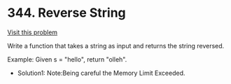 # 344. Reverse String
[Visit this problem][1]

Write a function that takes a string as input and returns the string reversed.

Example:
Given s = "hello", return "olleh". 



- Solution1:
Note:Being careful the Memory Limit Exceeded.


[1]: https://leetcode.com/problems/reverse-string/description/
